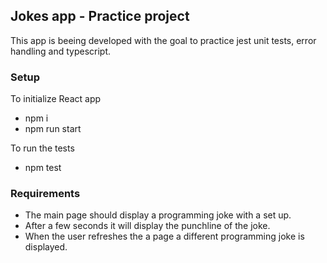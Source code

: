 ## Jokes app - Practice project

This app is beeing developed with the goal to practice jest unit tests, error handling and typescript.

### Setup

To initialize React app

- npm i
- npm run start

To run the tests

- npm test

### Requirements

- The main page should display a programming joke with a set up.
- After a few seconds it will display the punchline of the joke.
- When the user refreshes the a page a different programming joke is displayed.
